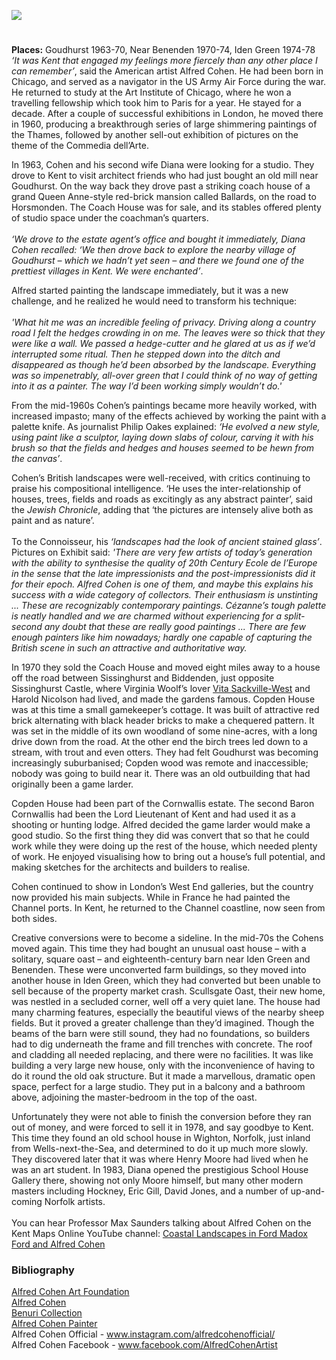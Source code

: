 <a href="https://www.kent-maps.online"><img src="https://www.kent-maps.online/juncture/ve-button.png"></a>
<param ve-config title="Alfred Cohen 1920-2001" author="Professor Max Saunders" layout="vtl" banner="https://raw.githubusercontent.com/kent-map/images/main/20c/Sissinghurst_postcard.jpg">

<param ve-entity eid="Q2019734" aliases="Goudhurst">
<param ve-entity eid="Q4874056" aliases="Horsmonden">
<param ve-entity eid="Q24660387" aliases="Sissinghurst">
<param ve-entity eid="Q663588" aliases="Biddenden">
<param ve-entity eid="Q69992873" aliases="Iden Green">
<param ve-entity eid="Q2686542" aliases="Benenden">

#

**Places:** Goudhurst 1963-70, Near Benenden 1970-74, Iden Green 1974-78   
_‘It was Kent that engaged my feelings more fiercely than any other place I can remember’_, said the American artist Alfred Cohen.  He had been born in Chicago, and served as a navigator in the US Army Air Force during the war.  He returned to study at the Art Institute of Chicago, where he won a travelling fellowship which took him to Paris for a year. He stayed for a decade. After a couple of successful exhibitions in London, he moved there in 1960, producing a breakthrough series of large shimmering paintings of the Thames, followed by another sell-out exhibition of pictures on the theme of the Commedia dell’Arte. 
<param ve-map center="Q2019734" zoom="15">

In 1963, Cohen and his second wife Diana were looking for a studio. They drove to Kent to visit architect friends who had just bought an old mill near Goudhurst. On the way back they drove past a striking coach house of a grand Queen Anne-style red-brick mansion called Ballards, on the road to Horsmonden. The Coach House was for sale, and its stables offered plenty of studio space under the coachman’s quarters. 
<br><br>
_‘We drove to the estate agent’s office and bought it immediately, Diana Cohen recalled: ‘We then drove back to explore the nearby village of Goudhurst – which we hadn’t yet seen – and there we found one of the prettiest villages in Kent. We were enchanted’_. 
<param ve-image url="https://raw.githubusercontent.com/kent-map/images/main/20c/Ballards.jpg" label="The Coach House, Ballards, Near Goudhurst, in 1963" attribution="Photo: Alfred Cohen Archive"> 
<param ve-map center="Q2019734" zoom="10">

Alfred started painting the landscape immediately, but it was a new challenge, and he realized he would need to transform his technique:
<br><br>
_'What hit me was an incredible feeling of privacy. Driving along a country road I felt the hedges crowding in on me. The leaves were so thick that they were like a wall. We passed a hedge-cutter and he glared at us as if we’d interrupted some ritual. Then he stepped down into the ditch and disappeared as though he’d been absorbed by the landscape. Everything was so impenetrably, all-over green that I could think of no way of getting into it as a painter. The way I’d been working simply wouldn’t do.'_ 
<param ve-image url="https://raw.githubusercontent.com/kent-map/images/main/20c/Hedge_cutting.jpg" label="Alfred Cohen, Hedgecutting and Harvesting, 1969, oil on canvas, 40 x 28 in; 101.6 x 71.1 cm." attribution="© The Artist’s Estate. Believed to have been overpainted. Slide, Alfred Cohen Archive">  
<param ve-map center="Q2019734" zoom="10">

From the mid-1960s Cohen’s paintings became more heavily worked, with increased impasto; many of the effects achieved by working the paint with a palette knife. As journalist Philip Oakes explained: _‘He evolved a new style, using paint like a sculptor, laying down slabs of colour, carving it with his brush so that the fields and hedges and houses seemed to be hewn from the canvas’_. 
<param ve-image url="https://raw.githubusercontent.com/kent-map/images/main/20c/Near_Goudhurst.jpg" label="Alfred Cohen, Near Goudhurst, 1965, oil on board, 9.75 x 11.in; 24.8 x 29.9 cm." attribution="© The Artist’s Estate. Collection: Diana Cohen. Photo: Peter Huggins"> 
<param ve-map center="Q24660387" zoom="10">

Cohen’s British landscapes were well-received, with critics continuing to praise his compositional intelligence. ‘He uses the inter-relationship of houses, trees, fields and roads as excitingly as any abstract painter’, said the _Jewish Chronicle_, adding that ‘the pictures are intensely alive both as paint and as nature’.  
<br>
To the Connoisseur, his _‘landscapes had the look of ancient stained glass’_.  Pictures on Exhibit said: _'There are very few artists of today’s generation with the ability to synthesise the quality of 20th Century Ecole de l’Europe in the sense that the late impressionists and the post-impressionists did it for their epoch. Alfred Cohen is one of them, and maybe this explains his success with a wide category of collectors. Their enthusiasm is unstinting ... These are recognizably contemporary paintings. Cézanne’s tough palette is neatly handled and we are charmed without experiencing for a split-second any doubt that these are really good paintings ... There are few enough painters like him nowadays; hardly one capable of capturing the British scene in such an attractive and authoritative way._ 
<param ve-image url="https://raw.githubusercontent.com/kent-map/images/main/20c/Red_landscape.jpg" label="Red Landscape in Kent, 1965, oil on canvas, 18 x 22 in; 45.7 x 55.9 cm. Alfred Cohen Art Foundation; gift of Michael and Jill Barrington. © The Artist’s Estate. Photo: Peter Huggins"> 

In 1970 they sold the Coach House and moved eight miles away to a house off the road between Sissinghurst and Biddenden, just opposite Sissinghurst Castle, where Virginia Woolf’s lover [Vita Sackville-West](/20c/20c-sackville-west-biography) and Harold Nicolson had lived, and made the gardens famous. Copden House was at this time a small gamekeeper’s cottage. It was built of attractive red brick alternating with black header bricks to make a chequered pattern. It was set in the middle of its own woodland of some nine-acres, with a long drive down from the road. At the other end the birch trees led down to a stream, with trout and even otters. They had felt Goudhurst was becoming increasingly suburbanised; Copden wood was remote and inaccessible; nobody was going to build near it. There was an old outbuilding that had originally been a game larder. 
<param ve-image url="https://raw.githubusercontent.com/kent-map/images/main/20c/Copden.jpg" label="Copden House in 1970" attribution="Photo: Alfred Cohen Archives"> 

Copden House had been part of the Cornwallis estate. The second Baron Cornwallis had been the Lord Lieutenant of Kent and had used it as a shooting or hunting lodge. Alfred decided the game larder would make a good studio. So the first thing they did was convert that so that he could work while they were doing up the rest of the house, which needed plenty of work. He enjoyed visualising how to bring out a house’s full potential, and making sketches for the architects and builders to realise.
<param ve-image url="https://raw.githubusercontent.com/kent-map/images/main/20c/Copden_1974.jpg" label="Copden House in 1974" attribution="Photo: Alfred Cohen Archive"> 
<param ve-map center="Q24660387" zoom="10">

Cohen continued to show in London’s West End galleries, but the country now provided his main subjects. While in France he had painted the Channel ports. In Kent, he returned to the Channel coastline, now seen from both sides. 
<param ve-image url="https://raw.githubusercontent.com/kent-map/images/main/20c/Folkestone.jpg" label="Alfred Cohen, Folkestone, 1974, oil on hardboard, 16 x 20 in; 40.6 x 50.8 cm." attribution="© The Artist’s Estate. Private Collection. Photo: Peter Huggins"> 
<param ve-map center="Q2551894" zoom="10">

Creative conversions were to become a sideline. In the mid-70s the Cohens moved again. This time they had bought an unusual oast house – with a solitary, square oast – and eighteenth-century barn near Iden Green and Benenden. These were unconverted farm buildings, so they moved into another house in Iden Green, which they had converted but been unable to sell because of the property market crash. Scullsgate Oast, their new home, was nestled in a secluded corner, well off a very quiet lane. The house had many charming features, especially the beautiful views of the nearby sheep fields. But it proved a greater challenge than they’d imagined. Though the beams of the barn were still sound, they had no foundations, so builders had to dig underneath the frame and fill trenches with concrete. The roof and cladding all needed replacing, and there were no facilities. It was like building a very large new house, only with the inconvenience of having to do it round the old oak structure. But it made a marvellous, dramatic open space, perfect for a large studio. They put in a balcony and a bathroom above, adjoining the master-bedroom in the top of the oast. 
<param ve-image url="https://raw.githubusercontent.com/kent-map/images/main/20c/Scullsgate.jpg" label="Scullsgate Oast, Benenden, c.1978" attribution="Photo: Alfred Cohen Archive"> 
<param ve-map center="Q2686542" zoom="10">
 
Unfortunately they were not able to finish the conversion before they ran out of money, and were forced to sell it in 1978, and say goodbye to Kent. This time they found an old school house in Wighton, Norfolk, just inland from Wells-next-the-Sea, and determined to do it up much more slowly. They discovered later that it was where Henry Moore had lived when he was an art student. In 1983, Diana opened the prestigious School House Gallery there, showing not only Moore himself, but many other modern masters including Hockney, Eric Gill, David Jones, and a number of up-and-coming Norfolk artists.
<br><br>
You can hear Professor Max Saunders talking about Alfred Cohen on the Kent Maps Online YouTube channel: [Coastal Landscapes in Ford Madox Ford and Alfred Cohen](https://youtu.be/OXgKPijN82M)
<param ve-image url="https://raw.githubusercontent.com/kent-map/images/main/20c/Cohen_studio.jpg" label="Alfred Cohen in his studio at Scullsgate Oast, 1978" attribution="Photo: Alfred Cohen Archive."> 
<param ve-map center="Q2686542" zoom="10">

### Bibliography 

[Alfred Cohen Art Foundation](www.alfredcohen.org)    
[Alfred Cohen](https://en.wikipedia.org/wiki/Alfred_Cohen)    
[Benuri Collection](https://alfredcohen.benuricollection.org.uk)    
[Alfred Cohen Painter](https://blogs.kcl.ac.uk/maxsaunders/alfred-cohen-painter-1920-2001/)  
Alfred Cohen Official - www.instagram.com/alfredcohenofficial/   
Alfred Cohen Facebook - www.facebook.com/AlfredCohenArtist    
<param ve-image url="https://raw.githubusercontent.com/kent-map/images/main/20c/Walmer_lifeboat.jpg" label="Alfred Cohen, The Walmer Lifeboat and the Goodwin Sands, 1964, casein on board, 18 x 24 in; 45.7 x 61 cm. © The Artist’s Estate. Photo: Peter Huggins. Arts Council England"> 
